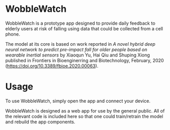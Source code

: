 # WobbleWatch
WobbleWatch is a prototype app designed to provide daily feedback to elderly users at risk of falling using data that could be collected from a cell phone. 

The model at its core is based on work reported in *A novel hybrid deep neural network to predict pre-impact fall for older people based on wearable inertial sensors* by Xiaoqun Yu, Hai Qiu and Shuping Xiong published in Frontiers in Bioenginerring and Biotechnology, February, 2020 (https://doi.org/10.3389/fbioe.2020.00063).

# Usage
To use WobbleWatch, simply open the app and connect your device.

WobbleWatch is designed as a web app for use by the general public. All of the relevant code is included here so that one could train/retrain the model and rebuild the app components.
